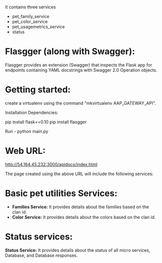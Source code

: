 

It contains three services

* pet_family_service
* pet_color_service
* pet_usagemetrics_service
* status


Flasgger (along with Swagger):
==============================

Flasgger provides an extension (Swagger) that inspects the Flask app for endpoints containing YAML docstrings with Swagger 2.0 Operation objects.

Getting started:
================

create a virtualenv using the command "mkvirtualenv AAP_GATEWAY_API".

Installation Dependencies:

pip install flask==0.10
pip install flasgger

Run - python main.py

Web URL:
========

http://54.164.45.232:3000/apidocs/index.html

The page created using the above URL will include the following services:

Basic pet utilities Services:
=============================

* **Families Service:** It provides details about the families based on the clan id.
* **Color Service:** It provides details about the colors based on the clan id.

Status services:
================

**Status Service:** It provides details about the status of all micro services, Database, and Database responses.


